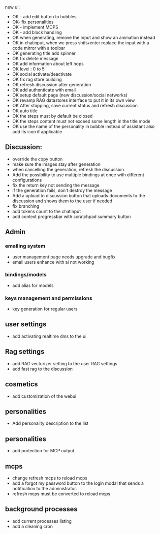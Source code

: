 new ui:

- OK - add edit button to bubbles
- OK- fix personalities
- OK - implement MCPS
- OK - add <think> block handling
- OK when generating, remove the input and show an animation instead
- OK in chatinput, when we press shift+enter replace the input with a code mirror with a toolbar
- OK generating title add spinner 
- OK fix delete message
- OK add information about left hops
- OK level : 0 to 5
- OK social activate/deactivate
- OK fix rag store building
- OK refresh discussion after generation
- OK add authenticate with email
- OK setup default page (new discussion/social networks)
- OK revamp RAG datastores interface to put it in its own view
- OK After stopping, save current status and refresh discussion
- OK auto title
- OK the steps must by default be closed
- OK the steps content must not exceed some length in the title mode
- OK use the name of the personality in bubble instead of assistant also add its icon if applicable

## Discussion:
- override the copy button
- make sure the images stay after generation
- when cancelling the generation, refresh the discussion
- Add the possibility to use multiple bindings at once with different configurations
- fix the return key not sending the message
- if the generation fails, don't destroy the message
- Add a upload to discussion button that uploads documents to the discussion and shows them to the user if needed
- fix branching
- add tokens count to the chatinput
- add context progressbar with scratchpad summary button

## Admin
### emailing system
- user management page needs upgrade and bugfix
- email users enhance with ai not working

### bindings/models
- add alias for models

### keys management and permissions
- key generation for regular users

## user settings
- add activating realtime dms to the ui
  
## Rag settings 
- add RAG vectorizer setting to the user RAG settings
- add fast rag to the discussion

## cosmetics
- add customization of the webui

## personalities
- Add personality description to the list

## personalities
- add protection for MCP output

## mcps
- change refresh mcps to reload mcps
- add a forgot my password button to the login modal that sends a notification to the administrator.
- refresh mcps must be converted to reload mcps

## background processes
- add current processes listing
- add a cleaning cron
